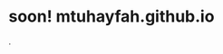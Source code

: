 <!DOCTYPE html>
<html>
<head>
<title>Page Title</title>
</head>
<body>

<h1>soon! mtuhayfah.github.io </h1>
<p>.</p>

</body>
</html>

